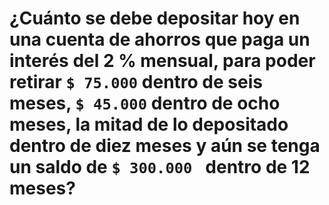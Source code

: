 # ¿Cuánto se debe depositar hoy en una cuenta de ahorros que paga un interés del 2 % mensual, para poder retirar `$ 75.000` dentro de seis meses, `$ 45.000` dentro de ocho meses, la mitad de lo depositado dentro de diez meses y aún se tenga un saldo de `$ 300.000 ` dentro de 12 meses?